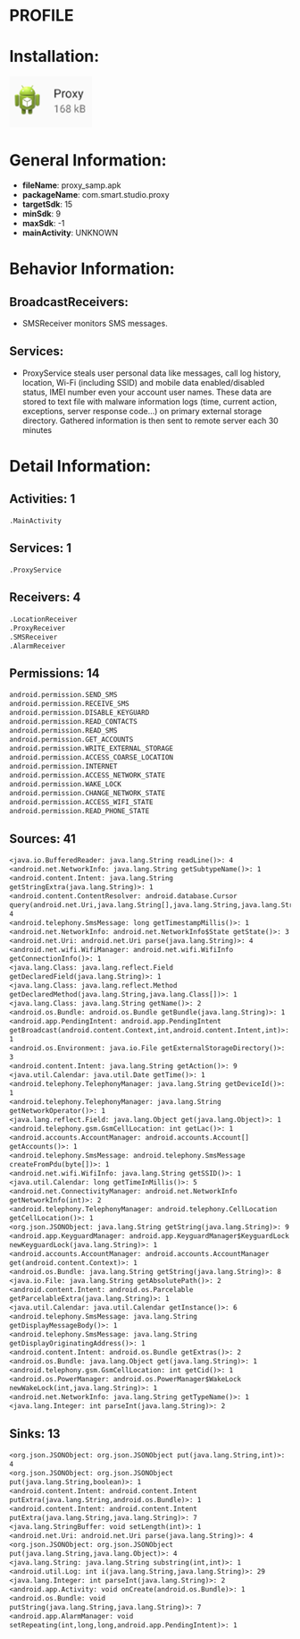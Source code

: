 # PROFILE
# Installation:
![ICON](icon.png)
# General Information:
- **fileName**: proxy_samp.apk
- **packageName**: com.smart.studio.proxy
- **targetSdk**: 15
- **minSdk**: 9
- **maxSdk**: -1
- **mainActivity**: UNKNOWN
# Behavior Information:
## BroadcastReceivers:
- SMSReceiver monitors SMS messages.
## Services:
- ProxyService steals user personal data like messages, call log history, location, Wi-Fi (including SSID) and mobile data enabled/disabled status, IMEI number even your account user names. These data are stored to text file with malware information logs (time, current action, exceptions, server response code…) on primary external storage directory. Gathered information is then sent to remote server each 30 minutes
# Detail Information:
## Activities: 1
	.MainActivity
## Services: 1
	.ProxyService
## Receivers: 4
	.LocationReceiver
	.ProxyReceiver
	.SMSReceiver
	.AlarmReceiver
## Permissions: 14
	android.permission.SEND_SMS
	android.permission.RECEIVE_SMS
	android.permission.DISABLE_KEYGUARD
	android.permission.READ_CONTACTS
	android.permission.READ_SMS
	android.permission.GET_ACCOUNTS
	android.permission.WRITE_EXTERNAL_STORAGE
	android.permission.ACCESS_COARSE_LOCATION
	android.permission.INTERNET
	android.permission.ACCESS_NETWORK_STATE
	android.permission.WAKE_LOCK
	android.permission.CHANGE_NETWORK_STATE
	android.permission.ACCESS_WIFI_STATE
	android.permission.READ_PHONE_STATE
## Sources: 41
	<java.io.BufferedReader: java.lang.String readLine()>: 4
	<android.net.NetworkInfo: java.lang.String getSubtypeName()>: 1
	<android.content.Intent: java.lang.String getStringExtra(java.lang.String)>: 1
	<android.content.ContentResolver: android.database.Cursor query(android.net.Uri,java.lang.String[],java.lang.String,java.lang.String[],java.lang.String)>: 4
	<android.telephony.SmsMessage: long getTimestampMillis()>: 1
	<android.net.NetworkInfo: android.net.NetworkInfo$State getState()>: 3
	<android.net.Uri: android.net.Uri parse(java.lang.String)>: 4
	<android.net.wifi.WifiManager: android.net.wifi.WifiInfo getConnectionInfo()>: 1
	<java.lang.Class: java.lang.reflect.Field getDeclaredField(java.lang.String)>: 1
	<java.lang.Class: java.lang.reflect.Method getDeclaredMethod(java.lang.String,java.lang.Class[])>: 1
	<java.lang.Class: java.lang.String getName()>: 2
	<android.os.Bundle: android.os.Bundle getBundle(java.lang.String)>: 1
	<android.app.PendingIntent: android.app.PendingIntent getBroadcast(android.content.Context,int,android.content.Intent,int)>: 1
	<android.os.Environment: java.io.File getExternalStorageDirectory()>: 3
	<android.content.Intent: java.lang.String getAction()>: 9
	<java.util.Calendar: java.util.Date getTime()>: 1
	<android.telephony.TelephonyManager: java.lang.String getDeviceId()>: 1
	<android.telephony.TelephonyManager: java.lang.String getNetworkOperator()>: 1
	<java.lang.reflect.Field: java.lang.Object get(java.lang.Object)>: 1
	<android.telephony.gsm.GsmCellLocation: int getLac()>: 1
	<android.accounts.AccountManager: android.accounts.Account[] getAccounts()>: 1
	<android.telephony.SmsMessage: android.telephony.SmsMessage createFromPdu(byte[])>: 1
	<android.net.wifi.WifiInfo: java.lang.String getSSID()>: 1
	<java.util.Calendar: long getTimeInMillis()>: 5
	<android.net.ConnectivityManager: android.net.NetworkInfo getNetworkInfo(int)>: 2
	<android.telephony.TelephonyManager: android.telephony.CellLocation getCellLocation()>: 1
	<org.json.JSONObject: java.lang.String getString(java.lang.String)>: 9
	<android.app.KeyguardManager: android.app.KeyguardManager$KeyguardLock newKeyguardLock(java.lang.String)>: 1
	<android.accounts.AccountManager: android.accounts.AccountManager get(android.content.Context)>: 1
	<android.os.Bundle: java.lang.String getString(java.lang.String)>: 8
	<java.io.File: java.lang.String getAbsolutePath()>: 2
	<android.content.Intent: android.os.Parcelable getParcelableExtra(java.lang.String)>: 1
	<java.util.Calendar: java.util.Calendar getInstance()>: 6
	<android.telephony.SmsMessage: java.lang.String getDisplayMessageBody()>: 1
	<android.telephony.SmsMessage: java.lang.String getDisplayOriginatingAddress()>: 1
	<android.content.Intent: android.os.Bundle getExtras()>: 2
	<android.os.Bundle: java.lang.Object get(java.lang.String)>: 1
	<android.telephony.gsm.GsmCellLocation: int getCid()>: 1
	<android.os.PowerManager: android.os.PowerManager$WakeLock newWakeLock(int,java.lang.String)>: 1
	<android.net.NetworkInfo: java.lang.String getTypeName()>: 1
	<java.lang.Integer: int parseInt(java.lang.String)>: 2
## Sinks: 13
	<org.json.JSONObject: org.json.JSONObject put(java.lang.String,int)>: 4
	<org.json.JSONObject: org.json.JSONObject put(java.lang.String,boolean)>: 1
	<android.content.Intent: android.content.Intent putExtra(java.lang.String,android.os.Bundle)>: 1
	<android.content.Intent: android.content.Intent putExtra(java.lang.String,java.lang.String)>: 7
	<java.lang.StringBuffer: void setLength(int)>: 1
	<android.net.Uri: android.net.Uri parse(java.lang.String)>: 4
	<org.json.JSONObject: org.json.JSONObject put(java.lang.String,java.lang.Object)>: 4
	<java.lang.String: java.lang.String substring(int,int)>: 1
	<android.util.Log: int i(java.lang.String,java.lang.String)>: 29
	<java.lang.Integer: int parseInt(java.lang.String)>: 2
	<android.app.Activity: void onCreate(android.os.Bundle)>: 1
	<android.os.Bundle: void putString(java.lang.String,java.lang.String)>: 7
	<android.app.AlarmManager: void setRepeating(int,long,long,android.app.PendingIntent)>: 1
